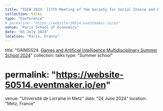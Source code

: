 ```yaml
---
title: "SSCW 2024. [17th Meeting of the Society for Social Choice and Welfare](https://website-50514.eventmaker.io/en)"
collection: talks
type: "Conference"
# permalink: "https://website-50514.eventmaker.io/en"
venue: "Paris School of Economics"
date: "03 July 2024"
location: "Paris, France"
---
```

title: "GAIMSS24. [Games and Artificial Intelligence Multidisciplinary Summer School 2024](https://sites.google.com/view/gaimss24/home)"
collection: talks
type: "Summer school"
# permalink: "https://website-50514.eventmaker.io/en"
venue: "Université de Lorraine in Metz"
date: "24 June 2024"
location: "Metz, France"
